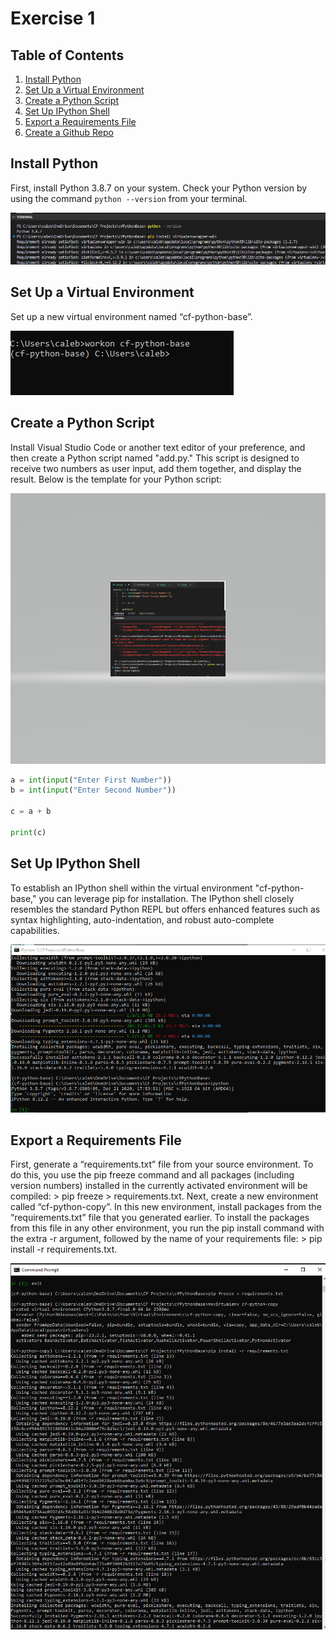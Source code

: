 # Exercise 1

## Table of Contents

1. [Install Python](#install-python)
2. [Set Up a Virtual Environment](#set-up-a-virtual-environment)
3. [Create a Python Script](#create-a-python-script)
4. [Set Up IPython Shell](#set-up-ipython-shell)
5. [Export a Requirements File](#export-a-requirements-file)
6. [Create a Github Repo](#create-a-github-repo)

## Install Python

First, install Python 3.8.7 on your system. Check your Python version by using the command `python --version` from your terminal.

![Step 1](./Exercise_1.1/1.png)

## Set Up a Virtual Environment

Set up a new virtual environment named “cf-python-base”.

![Step 2](./Exercise_1.1/2.png)

## Create a Python Script

Install Visual Studio Code or another text editor of your preference, and then create a Python script named "add.py." This script is designed to receive two numbers as user input, add them together, and display the result. Below is the template for your Python script:

![Step 3](./Exercise_1.1/3.png)

```python
a = int(input("Enter First Number"))
b = int(input("Enter Second Number"))

c = a + b

print(c)
```

## Set Up IPython Shell

To establish an IPython shell within the virtual environment "cf-python-base," you can leverage pip for installation. The IPython shell closely resembles the standard Python REPL but offers enhanced features such as syntax highlighting, auto-indentation, and robust auto-complete capabilities.

![Step 4](./Exercise_1.1/4.png)

## Export a Requirements File

First, generate a “requirements.txt” file from your source environment. To do this, you use the pip freeze command and all packages (including version numbers) installed in the currently activated environment will be compiled: > pip freeze > requirements.txt.
Next, create a new environment called “cf-python-copy”. In this new environment, install packages from the “requirements.txt” file that you generated earlier. To install the packages from this file in any other environment, you run the pip install command with the extra -r argument, followed by the name of your requirements file: > pip install -r requirements.txt.

![Step 5](./Exercise_1.1/5.png)
